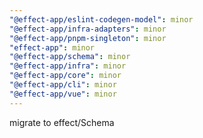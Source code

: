 ```yaml
---
"@effect-app/eslint-codegen-model": minor
"@effect-app/infra-adapters": minor
"@effect-app/pnpm-singleton": minor
"effect-app": minor
"@effect-app/schema": minor
"@effect-app/infra": minor
"@effect-app/core": minor
"@effect-app/cli": minor
"@effect-app/vue": minor
---
```


migrate to effect/Schema
